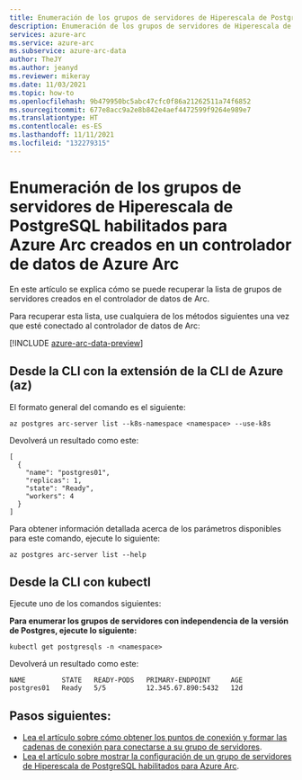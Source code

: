 ```yaml
---
title: Enumeración de los grupos de servidores de Hiperescala de PostgreSQL habilitados para Azure Arc creados en un controlador de datos de Azure Arc
description: Enumeración de los grupos de servidores de Hiperescala de PostgreSQL habilitados para Azure Arc creados en un controlador de datos de Azure Arc
services: azure-arc
ms.service: azure-arc
ms.subservice: azure-arc-data
author: TheJY
ms.author: jeanyd
ms.reviewer: mikeray
ms.date: 11/03/2021
ms.topic: how-to
ms.openlocfilehash: 9b479950bc5abc47cfc0f86a21262511a74f6852
ms.sourcegitcommit: 677e8acc9a2e8b842e4aef4472599f9264e989e7
ms.translationtype: HT
ms.contentlocale: es-ES
ms.lasthandoff: 11/11/2021
ms.locfileid: "132279315"
---
```

# <a name="list-the-azure-arc-enabled-postgresql-hyperscale-server-groups-created-in-an-azure-arc-data-controller"></a>Enumeración de los grupos de servidores de Hiperescala de PostgreSQL habilitados para Azure Arc creados en un controlador de datos de Azure Arc

En este artículo se explica cómo se puede recuperar la lista de grupos de servidores creados en el controlador de datos de Arc.

Para recuperar esta lista, use cualquiera de los métodos siguientes una vez que esté conectado al controlador de datos de Arc:

[!INCLUDE [azure-arc-data-preview](../../../includes/azure-arc-data-preview.md)]

## <a name="from-cli-with-azure-cli-extension-az"></a>Desde la CLI con la extensión de la CLI de Azure (az)

El formato general del comando es el siguiente:
```azurecli
az postgres arc-server list --k8s-namespace <namespace> --use-k8s
```

Devolverá un resultado como este:
```console
[
  {
    "name": "postgres01",
    "replicas": 1,
    "state": "Ready",
    "workers": 4
  }
]
```
Para obtener información detallada acerca de los parámetros disponibles para este comando, ejecute lo siguiente:
```azurecli
az postgres arc-server list --help
```

## <a name="from-cli-with-kubectl"></a>Desde la CLI con kubectl
Ejecute uno de los comandos siguientes:

**Para enumerar los grupos de servidores con independencia de la versión de Postgres, ejecute lo siguiente:**
```console
kubectl get postgresqls -n <namespace>
```
Devolverá un resultado como este:
```console
NAME         STATE   READY-PODS   PRIMARY-ENDPOINT     AGE
postgres01   Ready   5/5          12.345.67.890:5432   12d
```

## <a name="next-steps"></a>Pasos siguientes:

* [Lea el artículo sobre cómo obtener los puntos de conexión y formar las cadenas de conexión para conectarse a su grupo de servidores](get-connection-endpoints-and-connection-strings-postgres-hyperscale.md).
* [Lea el artículo sobre mostrar la configuración de un grupo de servidores de Hiperescala de PostgreSQL habilitados para Azure Arc](show-configuration-postgresql-hyperscale-server-group.md).
